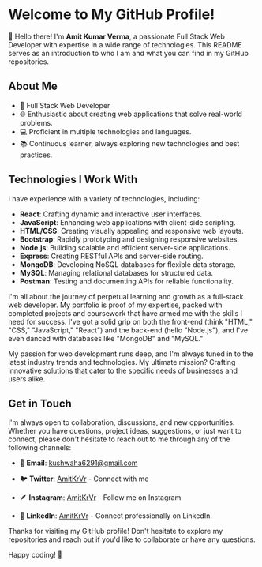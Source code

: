 # Welcome to My GitHub Profile!

👋 Hello there! I'm **Amit Kumar Verma**, a passionate Full Stack Web Developer with expertise in a wide range of technologies. This README serves as an introduction to who I am and what you can find in my GitHub repositories.

## About Me

- 💼 Full Stack Web Developer
- 🌐 Enthusiastic about creating web applications that solve real-world problems.
- 💻 Proficient in multiple technologies and languages.
- 📚 Continuous learner, always exploring new technologies and best practices.

## Technologies I Work With

I have experience with a variety of technologies, including:

- **React**: Crafting dynamic and interactive user interfaces.
- **JavaScript**: Enhancing web applications with client-side scripting.
- **HTML/CSS**: Creating visually appealing and responsive web layouts.
- **Bootstrap**: Rapidly prototyping and designing responsive websites.
- **Node.js**: Building scalable and efficient server-side applications.
- **Express**: Creating RESTful APIs and server-side routing.
- **MongoDB**: Developing NoSQL databases for flexible data storage.
- **MySQL**: Managing relational databases for structured data.
- **Postman**: Testing and documenting APIs for reliable functionality.

I'm all about the journey of perpetual learning and growth as a full-stack web developer. My portfolio is proof of my expertise, packed with completed projects and coursework that have armed me with the skills I need for success. I've got a solid grip on both the front-end (think "HTML," "CSS," "JavaScript," "React") and the back-end (hello "Node.js"), and I've even danced with databases like "MongoDB" and "MySQL."

My passion for web development runs deep, and I'm always tuned in to the latest industry trends and technologies. My ultimate mission? Crafting innovative solutions that cater to the specific needs of businesses and users alike.

## Get in Touch

I'm always open to collaboration, discussions, and new opportunities. Whether you have questions, project ideas, suggestions, or just want to connect, please don't hesitate to reach out to me through any of the following channels:

- 📧 **Email**: [kushwaha6291@gmail.com](mailto:kushwaha6291@gmail.com)

- 🐦 **Twitter**: [AmitKrVr](https://twitter.com/AmitKrVr) - Connect with me

- 🪶 **Instagram**: [AmitKrVr](https://www.instagram.com/AmitKrVr) - Follow me on Instagram

- 💼 **LinkedIn**: [AmitKrVr](https://www.linkedin.com/in/AmitKrVr) - Connect professionally on LinkedIn.

Thanks for visiting my GitHub profile! Don't hesitate to explore my repositories and reach out if you'd like to collaborate or have any questions.

Happy coding! 🚀
